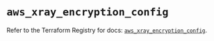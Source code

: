 # `aws_xray_encryption_config`

Refer to the Terraform Registry for docs: [`aws_xray_encryption_config`](https://registry.terraform.io/providers/hashicorp/aws/4.67.0/docs/resources/xray_encryption_config).
